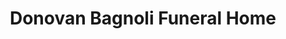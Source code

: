 ---
title: "Donovan Bagnoli Funeral Home"
url: /tallmadge/donovan-bagnoli-funeral-home/
shop: funeral directors
---